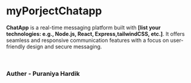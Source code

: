 # myPorjectChatapp
<p><strong>ChatApp</strong> is a real-time messaging platform built with <b>[list your technologies: e.g., Node.js, React, Express,tailwindCSS, etc.]</b>. It offers seamless and responsive communication features with a focus on user-friendly design and secure messaging.</p>
<br>
<h3>Auther - Puraniya Hardik</h3>
